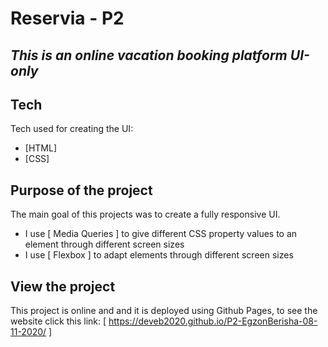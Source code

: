# Reservia - P2

## _This is an online vacation booking platform UI-only_

## Tech

Tech used for creating the UI:
- [HTML] 
- [CSS] 

## Purpose of the project

The main goal of this projects was to create a fully responsive UI.
- I use [ Media Queries ] to give different CSS property values to an element through different screen sizes
- I use [ Flexbox ] to adapt elements through different screen sizes

## View the project

This project is online and and it is deployed using Github Pages, to see the website click this link: [ https://deveb2020.github.io/P2-EgzonBerisha-08-11-2020/ ]
